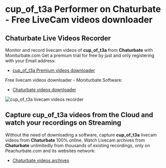 # cup_of_t3a Performer on Chaturbate - Free LiveCam videos downloader

## Chaturbate Live Videos Recorder

Monitor and record livecam videos of **cup_of_t3a** from **Chaturbate** with Moniturbate.com
Get a premium trial for free by just and only registering with your Email address:
* [cup_of_t3a Premium videos downloader](https://moniturbate.com/request-demo-licence-key.html)

Free livecam videos downloader - Moniturbate Software:
* [Chaturbate videos downloader](https://moniturbate.com/moniturbate-download-software.html)

![cup_of_t3a livecam videos recorder](https://peachurnet.com/templates/moniturbate-software.png)


## Capture cup_of_t3a videos from the Cloud and watch your recordings on Streaming

Without the need of downloading a software, capture **cup_of_t3a** livecam videos from **Chaturbate** 100% online.
Watch Livecam archives from **Chaturbate** unlimitedly from thousands of existing recordings, only on Peachurbate.com and its websites network:
* [Chaturbate videos archives](https://peachurnet.com/)